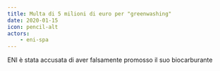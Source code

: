 ```yaml
---
title: Multa di 5 milioni di euro per "greenwashing"
date: 2020-01-15
icon: pencil-alt
actors:
    - eni-spa
---
```


ENI è stata accusata di aver falsamente promosso il suo biocarburante